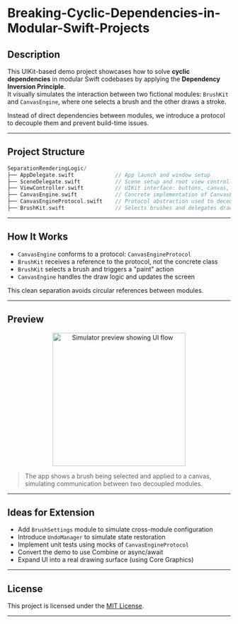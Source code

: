 # Breaking-Cyclic-Dependencies-in-Modular-Swift-Projects
## Description

This UIKit-based demo project showcases how to solve **cyclic dependencies** in modular Swift codebases by applying the **Dependency Inversion Principle**.  
It visually simulates the interaction between two fictional modules: `BrushKit` and `CanvasEngine`, where one selects a brush and the other draws a stroke.

Instead of direct dependencies between modules, we introduce a protocol to decouple them and prevent build-time issues.

---

## Project Structure

```swift
SeparationRenderingLogic/
├── AppDelegate.swift             // App launch and window setup
├── SceneDelegate.swift           // Scene setup and root view controller configuration
├── ViewController.swift          // UIKit interface: buttons, canvas, and interaction logic
├── CanvasEngine.swift            // Concrete implementation of CanvasEngineProtocol, draws strokes
├── CanvasEngineProtocol.swift    // Protocol abstraction used to decouple CanvasEngine from BrushKit
├── BrushKit.swift                // Selects brushes and delegates drawing to the canvas via protocol
```

---

## How It Works

- `CanvasEngine` conforms to a protocol: `CanvasEngineProtocol`
- `BrushKit` receives a reference to the protocol, not the concrete class
- `BrushKit` selects a brush and triggers a "paint" action
- `CanvasEngine` handles the draw logic and updates the screen

This clean separation avoids circular references between modules.

---

## Preview

<p align="center">
  <img src="preview-simulator.gif" alt="Simulator preview showing UI flow" width="300"/>
</p>

> The app shows a brush being selected and applied to a canvas, simulating communication between two decoupled modules.

---

## Ideas for Extension

- Add `BrushSettings` module to simulate cross-module configuration
- Introduce `UndoManager` to simulate state restoration
- Implement unit tests using mocks of `CanvasEngineProtocol`
- Convert the demo to use Combine or async/await
- Expand UI into a real drawing surface (using Core Graphics)

---

## License

This project is licensed under the [MIT License](LICENSE).

---
